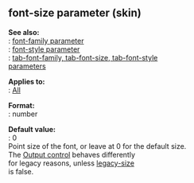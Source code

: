 ## font-size parameter (skin)    
**See also:**    
:   [font-family parameter](/%7Bskin%7D/param/font-family)    
:   [font-style parameter](/%7Bskin%7D/param/font-style)    
:   [tab-font-family, tab-font-size, tab-font-style    
    parameters](/%7Bskin%7D/param/tab-font)    
<!-- -->    
**Applies to:**    
:   [All](/%7Bskin%7D/control)    
<!-- -->    
**Format:**    
:   number    
<!-- -->    
**Default value:**    
:   0    
Point size of the font, or leave at 0 for the default size.    
The [Output control](/%7Bskin%7D/control/output) behaves differently    
for legacy reasons, unless [legacy-size](/%7Bskin%7D/param/legacy-size)    
is false.  